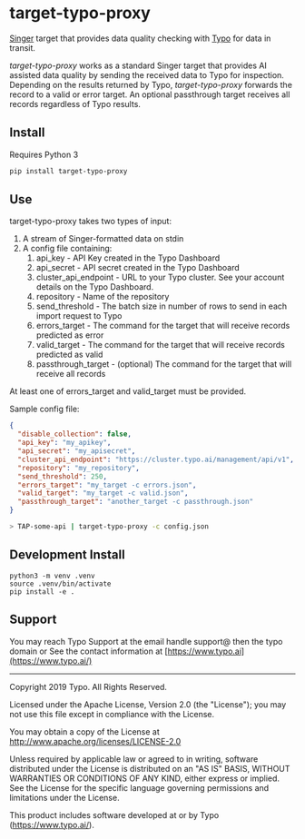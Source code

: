 # target-typo-proxy

[Singer](https://singer.io) target that provides data quality checking with [Typo](https://www.typo.ai/) for data in transit.

*target-typo-proxy* works as a standard Singer target that provides AI assisted data quality by sending the received data to Typo for inspection. Depending
on the results returned by Typo, *target-typo-proxy* forwards the record to a valid or error target. An optional passthrough target receives all records regardless of Typo results.

## Install

Requires Python 3
```bash
pip install target-typo-proxy
```

## Use
target-typo-proxy takes two types of input:
1. A stream of Singer-formatted data on stdin
2. A config file containing:
    1. api_key - API Key created in the Typo Dashboard
    2. api_secret - API secret created in the Typo Dashboard
    3. cluster_api_endpoint - URL to your Typo cluster.  See your account details on the Typo Dashboard.
    4. repository - Name of the repository
    5. send_threshold - The batch size in number of rows to send in each import request to Typo
    6. errors_target - The command for the target that will receive records predicted as error
    7. valid_target - The command for the target that will receive records predicted as valid
    8. passthrough_target - (optional) The command for the target that will receive all records

At least one of errors_target and valid_target must be provided.

Sample config file:
```json
{
  "disable_collection": false,
  "api_key": "my_apikey",
  "api_secret": "my_apisecret",
  "cluster_api_endpoint": "https://cluster.typo.ai/management/api/v1",
  "repository": "my_repository",
  "send_threshold": 250,
  "errors_target": "my_target -c errors.json",
  "valid_target": "my_target -c valid.json",
  "passthrough_target": "another_target -c passthrough.json"
}
```

```bash
> TAP-some-api | target-typo-proxy -c config.json
```

## Development Install
```
python3 -m venv .venv
source .venv/bin/activate
pip install -e .
```

## Support

You may reach Typo Support at the email handle support@ then the typo domain or See the contact information at [https://www.typo.ai](https://www.typo.ai/)

---

Copyright 2019 Typo. All Rights Reserved.

Licensed under the Apache License, Version 2.0 (the "License");
you may not use this file except in compliance with the
License.

You may obtain a copy of the License at
http://www.apache.org/licenses/LICENSE-2.0

Unless required by applicable law or agreed to in writing, software
distributed under the License is distributed on an "AS IS" BASIS,
WITHOUT WARRANTIES OR CONDITIONS OF ANY KIND, either express or
implied. See the License for the specific language governing
permissions and limitations under the License.

This product includes software developed at
or by Typo (https://www.typo.ai/).
